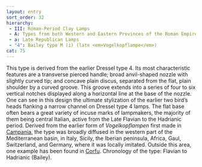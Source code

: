 ```yaml
---
layout: entry
sort_order: 32
hierarchy:
 - III: Roman-Period Clay Lamps
 - A: Types from both Western and Eastern Provinces of the Roman Empire
 - a: Late Republican Lamps
 - "4": Bailey type M (i) (late <em>Vogelkopflampe</em>)
cat: 75
---
```


This type is derived from the earlier Dressel type 4. Its most characteristic features are a transverse pierced handle; broad anvil-shaped nozzle with slightly curved tip; and concave plain discus, separated from the flat, plain shoulder by a curved groove. This groove extends into a series of four to six vertical notches displayed along a horizontal line at the base of the nozzle. One can see in this design the ultimate stylization of the earlier two bird’s heads flanking a narrow channel on Dressel type 4 lamps. The flat base often bears a great variety of incuse marks of lampmakers, the majority of them being central Italian, active from the Late Flavian to the Hadrianic period. Derived from the earlier form of *Vogelkopflampen* first made in <a href='../../map/#loc_432742'>Campania</a>, the type was broadly diffused in the western part of the Mediterranean basin, in Italy, Sicily, the Iberian peninsula, Africa, Gaul, Switzerland, and Germany, where it was locally imitated. Outside this area, one example has been found in <a href='../../map/#loc_530834'>Corfu</a>. Chronology of the type: Flavian to Hadrianic (Bailey).
